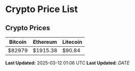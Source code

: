# Crypto Price List

## Crypto Prices
| Bitcoin | Ethereum | Litecoin |
| ------- | -------- | -------- |
| $82979 | $1915.38 | $90.84 |
**Last Updated:** 2025-03-12 01:06 UTC
**Last Updated:** $DATE$
